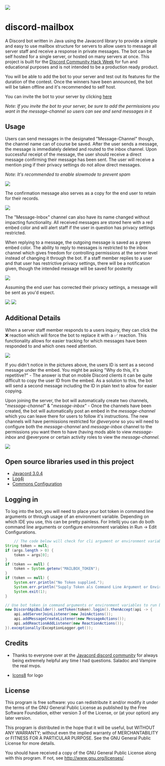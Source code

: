 ![](https://i.imgur.com/5SiW7vH.png)
# discord-mailbox
A Discord bot written in Java using the Javacord library to provide a simple and easy to use mailbox structure for servers to allow users to message all server staff and receive a response in private messages. The bot can be self hosted for a single server, or hosted on many servers at once. This project is built for the [Discord Community Hack Week](https://blog.discordapp.com/discord-community-hack-week-build-and-create-alongside-us-6b2a7b7bba33) for fun and educational purposes and is not intended to be a production ready product.


You will be able to add the bot to your server and test out its features for the duration of the contest. Once the winners have been announced, the bot will be taken offline and it's recommended to self host. 

You can invite the bot to your server by clicking [here](https://discordapp.com/oauth2/authorize?client_id=591466840371363870&scope=bot&permissions=8)

*Note: If you invite the bot to your server, be sure to add the permissions you want in the message-channel so users can see and send messages in it*


## Usage

Users can send messages in the designated "Message-Channel" though, the channel name can of course be saved. After the user sends a message, the message is immediately deleted and routed to the inbox channel. Upon successful receipt of the message, the user should receive a direct message confirming their message has been sent. The user will receive a mention ping if their privacy settings do not allow direct messages. 

*Note: It's recommended to enable slowmode to prevent spam*

![](https://media.giphy.com/media/VGJi4ObV5pdJRg8JdT/giphy.gif)


The confirmation message also serves as a copy for the end user to retain for their records.

![](https://i.imgur.com/v2X5bsQ.png)

The "Message-Inbox" channel can also have its name changed without impacting functionality. All received messages are stored here with a red embed color and will alert staff if the user in question has privacy settings restricted.

When replying to a message, the outgoing message is saved as a green embed color. The ability to reply to messages is restricted to the inbox channel which gives freedom for controlling permissions at the server level instead of changing it through the bot. If a staff member replies to a user and that user has restrictive privacy settings, there will be a notification given, though the intended message will be saved for posterity

![](https://media.giphy.com/media/Ti23i1ETaW2vWtCAmG/giphy.gif)

Assuming the end user has corrected their privacy settings, a message will be sent as you'd expect.

![](https://media.giphy.com/media/JUMFPr2fPzIFGqKCqn/giphy.gif)
![](https://i.imgur.com/FwV3Jgs.png)


## Additional Details

When a server staff member responds to a users inquiry, they can click the ❌ reaction which will force the bot to replace it with a ✅ reaction. This functionality allows for easier tracking for which messages have been responded to and which ones need attention.

![](https://media.giphy.com/media/XHFnOAlkJ2vDLKUsLU/giphy.gif)

If you didn't notice in the pictures above, the users ID is sent as a second message under the embed. You might be asking "Why do this, it's repetitive?" - The answer is that on mobile Discord clients it can be quite difficult to copy the user ID from the embed. As a solution to this, the bot will send a second message including the ID in plain text to allow for easier copying.


Upon joining the server, the bot will automatically create two channels, "*message-channel*" & "*message-inbox*" - Once the channels have been created, the bot will automatically post an embed in the *message-channel* which you can leave there for users to follow it's instructions. The new channels will have permissions restricted for *@everyone* so you will need to configure both the *message-channel* and *message-inbox* channel to the permissions you want them to have (having mods able to view *message-inbox* and @everyone or certain activity roles to view the *message-channel.*

![](https://i.imgur.com/UB06pRv.png)




## Open source libraries used in this project

- [Javacord 3.0.4](https://github.com/Javacord/Javacord)
- [Log4j](https://logging.apache.org/log4j/2.x/manual/index.html)
- [Commons Configuration](https://commons.apache.org/proper/commons-configuration/)


## Logging in

To log into the bot, you will need to place your bot token in command line arguments or through usage of an environment variable. Depending on which IDE you use, this can be pretty painless. For Intellij you can do both command line arguments or configure environment variables in Run -> Edit Configurations.
```java
    // The code below will check for cli argument or environment variable and close if neither are found
String token = null;
if (args.length > 0) {
    token = args[0];
}
if (token == null) {
    token = System.getenv("MAILBOX_TOKEN");
}
if (token == null) {
    System.err.println("No Token supplied.");
    System.err.println("Supply Token als Command Line Argument or Environment Variable \"MAILBOX_TOKEN\"");
    System.exit(1);
}

// Use bot token in command arguments or environment variables to run bot.
new DiscordApiBuilder().setToken(token).login().thenAccept(api -> {
    api.addServerJoinListener(new JoinActions());
    api.addMessageCreateListener(new MessageActions());
    api.addReactionAddListener(new ReactionActions());
}).exceptionally(ExceptionLogger.get());
```

## Credits

- Thanks to everyone over at the [Javacord discord community](https://discord.gg/0qJ2jjyneLEgG7y3) for always being extremely helpful any time I had questions. Saladoc and Vampire the real mvps.

- [Icons8](https://icons8.com/) for logo

## License

This program is free software: you can redistribute it and/or modify it under the terms of the GNU General Public License as published by the Free Software Foundation, either version 3 of the License, or (at your option) any later version.

This program is distributed in the hope that it will be useful, but WITHOUT ANY WARRANTY; without even the implied warranty of MERCHANTABILITY or FITNESS FOR A PARTICULAR PURPOSE. See the GNU General Public License for more details.

You should have received a copy of the GNU General Public License along with this program. If not, see http://www.gnu.org/licenses/.

